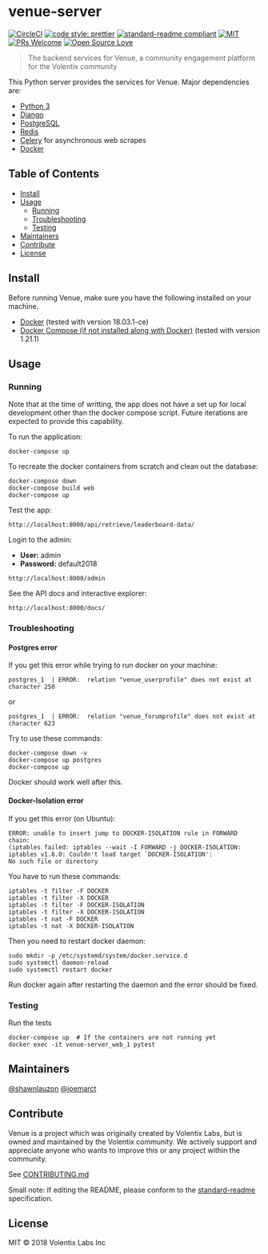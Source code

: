 # venue-server

[![CircleCI](https://circleci.com/gh/Volentix/venue-server.svg?style=shield&circle-token=3467557bd2b7ccdcfe95bc5025d053f70adc3292)](https://circleci.com/gh/Volentix/venue-server)
[![code style: prettier](https://img.shields.io/badge/code_style-prettier-ff69b4.svg?style=flat-square)](https://github.com/prettier/prettier)
[![standard-readme compliant](https://img.shields.io/badge/standard--readme-OK-green.svg?style=flat-square)](https://github.com/RichardLitt/standard-readme)
[![MIT](https://img.shields.io/github/license/mashape/apistatus.svg)](https://choosealicense.com/licenses/mit/)
[![PRs Welcome](https://img.shields.io/badge/PRs-welcome-brightgreen.svg?style=flat-square)](http://makeapullrequest.com)
[![Open Source Love](https://badges.frapsoft.com/os/v3/open-source.svg?v=102)](https://github.com/ellerbrock/open-source-badge/)

> The backend services for Venue, a community engagement platform for the Volentix community    

This Python server provides the services for Venue. Major dependencies are:
  * [Python 3](https://www.python.org/)
  * [Django](https://www.djangoproject.com/)
  * [PostgreSQL](https://www.postgresql.org/)
  * [Redis](https://redis.io)
  * [Celery](http://www.celeryproject.org/) for asynchronous web scrapes 
  * [Docker](https://www.docker.com/)

## Table of Contents

- [Install](#install)
- [Usage](#usage)
  - [Running](#running)
  - [Troubleshooting](#troubleshooting)
  - [Testing](#testing)
- [Maintainers](#maintainers)
- [Contribute](#contribute)
- [License](#license)

## Install

Before running Venue, make sure you have the following installed on your machine.

  * [Docker](https://www.docker.com/) (tested with version 18.03.1-ce)
  * [Docker Compose (if not installed along with Docker)](https://docs.docker.com/compose/) (tested with version 1.21.1)

## Usage

### Running

Note that at the time of writting, the app does not have a set up for local development other than the docker compose script. Future iterations are expected to provide this capability.

To run the application:
```
docker-compose up
```

To recreate the docker containers from scratch and clean out the database:
```
docker-compose down
docker-compose build web
docker-compose up
```

Test the app:
```
http://localhost:8000/api/retrieve/leaderboard-data/
```

Login to the admin:
  * **User:** admin
  * **Password:** default2018
```
http://localhost:8000/admin
```

See the API docs and interactive explorer:
```
http://localhost:8000/docs/
```

### Troubleshooting
#### Postgres error

If you get this error while trying to run docker on your machine:
```
postgres_1  | ERROR:  relation "venue_userprofile" does not exist at character 250
```

or

```
postgres_1  | ERROR:  relation "venue_forumprofile" does not exist at character 623
```

Try to use these commands:
```
docker-compose down -v
docker-compose up postgres
docker-compose up 
```
Docker should work well after this.

#### Docker-Isolation error

If you get this error (on Ubuntu):
```
ERROR: unable to insert jump to DOCKER-ISOLATION rule in FORWARD chain:  
(iptables failed: iptables --wait -I FORWARD -j DOCKER-ISOLATION: 
iptables v1.6.0: Couldn't load target `DOCKER-ISOLATION':
No such file or directory
```

You have to run these commands:

```
iptables -t filter -F DOCKER
iptables -t filter -X DOCKER
iptables -t filter -F DOCKER-ISOLATION
iptables -t filter -X DOCKER-ISOLATION
iptables -t nat -F DOCKER
iptables -t nat -X DOCKER-ISOLATION
```
Then you need to restart docker daemon:
```
sudo mkdir -p /etc/systemd/system/docker.service.d
sudo systemctl daemon-reload
sudo systemctl restart docker
```
Run docker again after restarting the daemon and the error should be fixed.


### Testing

Run the tests
```
docker-compose up  # If the containers are not running yet
docker exec -it venue-server_web_1 pytest
```

## Maintainers

[@shawnlauzon](https://github.com/shawnlauzon)
[@joemarct](https://github.com/joemarct)

## Contribute

Venue is a project which was originally created by Volentix Labs, but is owned and
maintained by the Volentix community. We actively support and appreciate anyone
who wants to improve this or any project within the community.

See [CONTRIBUTING.md](https://www.github.com/Volentix/venue/CONTRIBUTING.md)

Small note: If editing the README, please conform to the [standard-readme](https://github.com/RichardLitt/standard-readme) specification.

## License

MIT © 2018 Volentix Labs Inc
